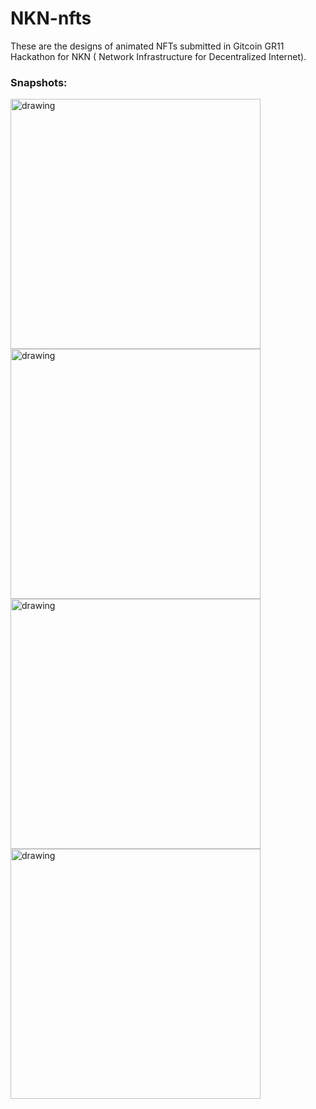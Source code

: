 # NKN-nfts
These are the designs of animated NFTs submitted in Gitcoin GR11 Hackathon for NKN ( Network Infrastructure for Decentralized Internet).

### Snapshots:

<img src="https://user-images.githubusercontent.com/90963726/182210885-50aa6549-220b-4d18-af8a-61bc187deb38.png" alt="drawing" style="width:400px;"/>           <img src="https://user-images.githubusercontent.com/90963726/182211831-dff3dbd9-21fb-4b97-a48d-26552dd8a3f7.png" alt="drawing" style="width:400px;"/> <img src="https://user-images.githubusercontent.com/90963726/182211898-bc03b9f5-2638-4c8d-984a-f051c64e6c52.png" alt="drawing" style="width:400px;"/>  <img src="https://user-images.githubusercontent.com/90963726/182220003-3031c4ec-a523-46f0-81d7-30dc502d632a.png" alt="drawing" style="width:400px;"/>


